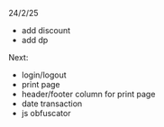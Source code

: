 24/2/25
- add discount
- add dp

Next:
- login/logout
- print page
- header/footer column for print page
- date transaction
- js obfuscator

